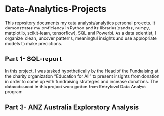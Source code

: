 # Data-Analytics-Projects

This repository documents my data analysis/analytics personal projects. It demonstrates my proficiency in Python and its libraries(pandas, numpy, matplotlib, scikit-learn, tensorflow), SQL and Powerbi. 
As a data scientist, I organize, clean, uncover patterns, meaningful insights and use appropriate models to make predictions. 


## Part 1- SQL-report

In this project, I was tasked hypothetically by the Head of the Fundraising at the charity organization “Education for All” to present insights from donation in order to come up with fundraising strategies and increase donations.
The datasets used in this project were gotten from Entrylevel Data Analyst program. 


## Part 3- ANZ Australia Exploratory Analysis
